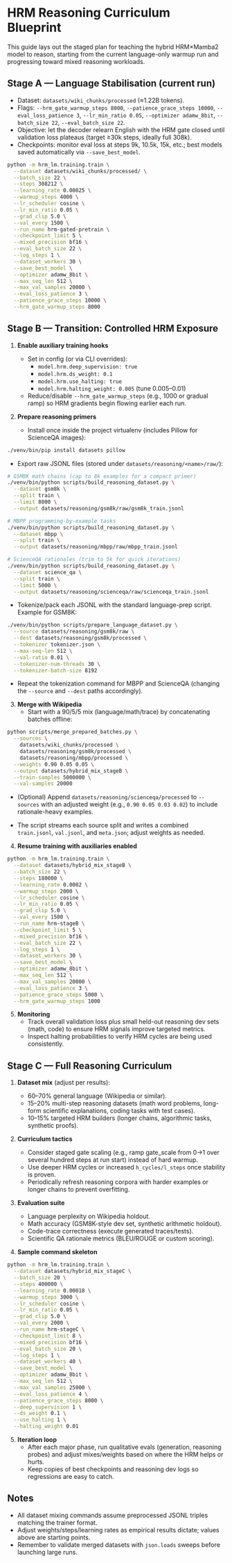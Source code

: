 # HRM Reasoning Curriculum Blueprint

This guide lays out the staged plan for teaching the hybrid HRM×Mamba2 model to reason, starting from the current language-only warmup run and progressing toward mixed reasoning workloads.

## Stage A — Language Stabilisation (current run)
- Dataset: `datasets/wiki_chunks/processed` (≈1.22B tokens).
- Flags: `--hrm_gate_warmup_steps 8000`, `--patience_grace_steps 10000`, `--eval_loss_patience 3`, `--lr_min_ratio 0.05`, `--optimizer adamw_8bit`, `--batch_size 22`, `--eval_batch_size 22`.
- Objective: let the decoder relearn English with the HRM gate closed until validation loss plateaus (target ≥30k steps, ideally full 308k).
- Checkpoints: monitor eval loss at steps 9k, 10.5k, 15k, etc.; best models saved automatically via `--save_best_model`.

```bash
python -m hrm_lm.training.train \
  --dataset datasets/wiki_chunks/processed/ \
  --batch_size 22 \
  --steps 308212 \
  --learning_rate 0.00025 \
  --warmup_steps 4000 \
  --lr_scheduler cosine \
  --lr_min_ratio 0.05 \
  --grad_clip 5.0 \
  --val_every 1500 \
  --run_name hrm-gated-pretrain \
  --checkpoint_limit 5 \
  --mixed_precision bf16 \
  --eval_batch_size 22 \
  --log_steps 1 \
  --dataset_workers 30 \
  --save_best_model \
  --optimizer adamw_8bit \
  --max_seq_len 512 \
  --max_val_samples 20000 \
  --eval_loss_patience 3 \
  --patience_grace_steps 10000 \
  --hrm_gate_warmup_steps 8000
```

## Stage B — Transition: Controlled HRM Exposure
1. **Enable auxiliary training hooks**
   - Set in config (or via CLI overrides):
     - `model.hrm.deep_supervision: true`
     - `model.hrm.ds_weight: 0.1`
     - `model.hrm.use_halting: true`
     - `model.hrm.halting_weight: 0.005` (tune 0.005–0.01)
   - Reduce/disable `--hrm_gate_warmup_steps` (e.g., 1000 or gradual ramp) so HRM gradients begin flowing earlier each run.

2. **Prepare reasoning primers**
   - Install once inside the project virtualenv (includes Pillow for ScienceQA images):

```bash
./venv/bin/pip install datasets pillow
```

   - Export raw JSONL files (stored under `datasets/reasoning/<name>/raw/`):

```bash
# GSM8K math chains (cap to 8k examples for a compact primer)
./venv/bin/python scripts/build_reasoning_dataset.py \
  --dataset gsm8k \
  --split train \
  --limit 8000 \
  --output datasets/reasoning/gsm8k/raw/gsm8k_train.jsonl

# MBPP programming-by-example tasks
./venv/bin/python scripts/build_reasoning_dataset.py \
  --dataset mbpp \
  --split train \
  --output datasets/reasoning/mbpp/raw/mbpp_train.jsonl

# ScienceQA rationales (trim to 5k for quick iterations)
./venv/bin/python scripts/build_reasoning_dataset.py \
  --dataset science_qa \
  --split train \
  --limit 5000 \
  --output datasets/reasoning/scienceqa/raw/scienceqa_train.jsonl
```

   - Tokenize/pack each JSONL with the standard language-prep script. Example for GSM8K:

```bash
./venv/bin/python scripts/prepare_language_dataset.py \
  --source datasets/reasoning/gsm8k/raw \
  --dest datasets/reasoning/gsm8k/processed \
  --tokenizer tokenizer.json \
  --max-seq-len 512 \
  --val-ratio 0.01 \
  --tokenizer-num-threads 30 \
  --tokenizer-batch-size 8192
```

   - Repeat the tokenization command for MBPP and ScienceQA (changing the `--source` and `--dest` paths accordingly).

3. **Merge with Wikipedia**
   - Start with a 90/5/5 mix (language/math/trace) by concatenating batches offline:

```bash
python scripts/merge_prepared_batches.py \
  --sources \
    datasets/wiki_chunks/processed \
    datasets/reasoning/gsm8k/processed \
    datasets/reasoning/mbpp/processed \
  --weights 0.90 0.05 0.05 \
  --output datasets/hybrid_mix_stageB \
  --train-samples 5000000 \
  --val-samples 20000
```

   - (Optional) Append `datasets/reasoning/scienceqa/processed` to `--sources` with an adjusted weight (e.g., `0.90 0.05 0.03 0.02`) to include rationale-heavy examples.

   - The script streams each source split and writes a combined `train.jsonl`, `val.jsonl`, and `meta.json`; adjust weights as needed.

4. **Resume training with auxiliaries enabled**

```bash
python -m hrm_lm.training.train \
  --dataset datasets/hybrid_mix_stageB \
  --batch_size 22 \
  --steps 180000 \
  --learning_rate 0.0002 \
  --warmup_steps 2000 \
  --lr_scheduler cosine \
  --lr_min_ratio 0.05 \
  --grad_clip 5.0 \
  --val_every 1500 \
  --run_name hrm-stageB \
  --checkpoint_limit 5 \
  --mixed_precision bf16 \
  --eval_batch_size 22 \
  --log_steps 1 \
  --dataset_workers 30 \
  --save_best_model \
  --optimizer adamw_8bit \
  --max_seq_len 512 \
  --max_val_samples 20000 \
  --eval_loss_patience 3 \
  --patience_grace_steps 5000 \
  --hrm_gate_warmup_steps 1000
```

5. **Monitoring**
   - Track overall validation loss plus small held-out reasoning dev sets (math, code) to ensure HRM signals improve targeted metrics.
   - Inspect halting probabilities to verify HRM cycles are being used consistently.

## Stage C — Full Reasoning Curriculum
1. **Dataset mix** (adjust per results):
   - 60–70% general language (Wikipedia or similar).
   - 15–20% multi-step reasoning datasets (math word problems, long-form scientific explanations, coding tasks with test cases).
   - 10–15% targeted HRM builders (longer chains, algorithmic tasks, synthetic proofs).

2. **Curriculum tactics**
   - Consider staged gate scaling (e.g., ramp gate_scale from 0→1 over several hundred steps at run start) instead of hard warmup.
   - Use deeper HRM cycles or increased `h_cycles/l_steps` once stability is proven.
   - Periodically refresh reasoning corpora with harder examples or longer chains to prevent overfitting.

3. **Evaluation suite**
   - Language perplexity on Wikipedia holdout.
   - Math accuracy (GSM8K-style dev set, synthetic arithmetic holdout).
   - Code-trace correctness (execute generated traces/tests).
   - Scientific QA rationale metrics (BLEU/ROUGE or custom scoring).

4. **Sample command skeleton**

```bash
python -m hrm_lm.training.train \
  --dataset datasets/hybrid_mix_stageC \
  --batch_size 20 \
  --steps 400000 \
  --learning_rate 0.00018 \
  --warmup_steps 3000 \
  --lr_scheduler cosine \
  --lr_min_ratio 0.05 \
  --grad_clip 5.0 \
  --val_every 2000 \
  --run_name hrm-stageC \
  --checkpoint_limit 8 \
  --mixed_precision bf16 \
  --eval_batch_size 20 \
  --log_steps 1 \
  --dataset_workers 40 \
  --save_best_model \
  --optimizer adamw_8bit \
  --max_seq_len 512 \
  --max_val_samples 25000 \
  --eval_loss_patience 4 \
  --patience_grace_steps 8000 \
  --deep_supervision 1 \
  --ds_weight 0.1 \
  --use_halting 1 \
  --halting_weight 0.01
```

5. **Iteration loop**
   - After each major phase, run qualitative evals (generation, reasoning probes) and adjust mixes/weights based on where the HRM helps or hurts.
   - Keep copies of best checkpoints and reasoning dev logs so regressions are easy to catch.

## Notes
- All dataset mixing commands assume preprocessed JSONL triples matching the trainer format.
- Adjust weights/steps/learning rates as empirical results dictate; values above are starting points.
- Remember to validate merged datasets with `json.loads` sweeps before launching large runs.

